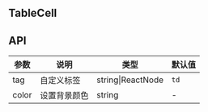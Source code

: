 ## TableCell

## API

| 参数 | 说明 | 类型 | 默认值 |
| --- | --- | --- | --- |
| tag | 自定义标签 | string\|ReactNode | `td` |
| color | 设置背景颜色 | string | - |
